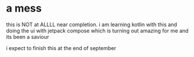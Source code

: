 # a mess

this is NOT at ALLLL near completion.
i am learning kotlin with this and doing the ui with jetpack compose which is turning out amazing for me and its been a saviour

i expect to finish this at the end of september

